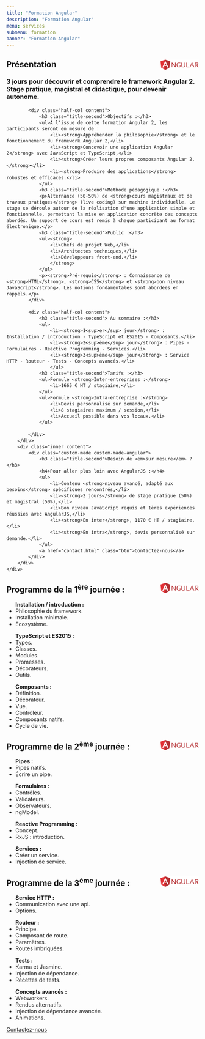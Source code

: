 ```yaml
---
title: "Formation Angular"
description: "Formation Angular"
menu: services
submenu: formation
banner: "Formation Angular"
---
```

<div class="section-title">
	<div class="wrap cf">
		<div class="inner">
			<h2>
				<img src="img/logo-angularjs.svg" alt="AngularJS" style="width:100px;float:right;">
				Présentation
			</h2>
		</div>
	</div>
</div>

<section class="section">
	<div class="wrap cf">
		<div class="inner half-cols">
			<h3 class="title-second">3 jours pour découvrir et comprendre le framework Angular 2.<br>Stage pratique, magistral et didactique, pour devenir autonome.</h3>

			<div class="half-col content">
				<h3 class="title-second">Objectifs :</h3>
				<ul>À l'issue de cette formation Angular 2, les participants seront en mesure de :
					<li><strong>Appréhender la philosophie</strong> et le fonctionnement du framework Angular 2,</li>
					<li><strong>Concevoir une application Angular 2</strong> avec JavaScript et TypeScript,</li>
					<li><strong>Créer leurs propres composants Angular 2,</strong></li>
					<li><strong>Produire des applications</strong> robustes et efficaces.</li>
				</ul>
				<h3 class="title-second">Méthode pédagogique :</h3>
				<p>Alternance (50-50%) de <strong>cours magistraux et de travaux pratiques</strong> (live coding) sur machine individuelle. Le stage se déroule autour de la réalisation d'une application simple et fonctionnelle, permettant la mise en application concrète des concepts abordés. Un support de cours est remis à chaque participant au format électronique.</p>
				<h3 class="title-second">Public :</h3>
				<ul><strong>
					<li>Chefs de projet Web,</li>
					<li>Architectes techniques,</li>
					<li>Développeurs front-end.</li>
					</strong>
				</ul>
				<p><strong>Pré-requis</strong> : Connaissance de <strong>HTML</strong>, <strong>CSS</strong> et <strong>bon niveau JavaScript</strong>. Les notions fondamentales sont abordées en rappels.</p>
			</div>

			<div class="half-col content">
				<h3 class="title-second"> Au sommaire :</h3>
				<ul>
					<li><strong>1<sup>er</sup> jour</strong> : Installation / introduction - TypeScript et ES2015 - Composants.</li>
					<li><strong>2<sup>ème</sup> jour</strong> : Pipes - Formulaires - Reactive Programming - Services.</li>
					<li><strong>3<sup>ème</sup> jour</strong> : Service HTTP - Routeur - Tests - Concepts avancés.</li>
					</ul>
				<h3 class="title-second">Tarifs :</h3>
				<ul>Formule <strong>Inter-entreprises :</strong>
					<li>1665 € HT / stagiaire,</li>
				</ul>
				<ul>Formule <strong>Intra-entreprise :</strong>
					<li>Devis personnalisé sur demande,</li>
					<li>8 stagiaires maximum / session,</li>
					<li>Accueil possible dans vos locaux.</li>
				</ul>

			</div>
		</div>
		<div class="inner content">
			<div class="custom-made custom-made-angular">
				<h3 class="title-second">Besoin de <em>sur mesure</em> ?</h3>
				<h4>Pour aller plus loin avec AngularJS :</h4>
				<ul>
					<li>Contenu <strong>niveau avancé, adapté aux besoins</strong> spécifiques rencontrés,</li>
					<li><strong>2 jours</strong> de stage pratique (50%) et magistral (50%),</li>
					<li>Bon niveau JavaScript requis et 1ères expériences réussies avec AngularJS,</li>
					<li><strong>En inter</strong>, 1170 € HT / stagiaire,</li>
					<li><strong>En intra</strong>, devis personnalisé sur demande.</li>
				</ul>
				<a href="contact.html" class="btn">Contactez-nous</a>
			</div>
		</div>
	</div>
</section>

<div class="section-title">
	<div class="wrap cf">
		<div class="inner">
			<h2>
				<img src="img/logo-angularjs.svg" alt="AngularJS" style="width:100px;float:right;">
				Programme de la 1<sup>ère</sup> journée :
			</h2>
		</div>
	</div>
</div>

<section class="section">
	<div class="wrap cf">
		<div class="inner half-cols">
			<div class="half-col content">
				<ul><strong>Installation / introduction :</strong>
					<li>Philosophie du framework.</li>
					<li>Installation minimale.</li>
					<li>Ecosystème.</li>
				</ul>
				<ul><strong>TypeScript et ES2015 :</strong>
					<li>Types.</li>
					<li>Classes.</li>
					<li>Modules.</li>
					<li>Promesses.</li>
					<li>Décorateurs.</li>
					<li>Outils.</li>
				</ul>
			</div>
			<div class="half-col content">
				<ul><strong>Composants :</strong>
					<li>Définition.</li>
					<li>Décorateur.</li>
					<li>Vue.</li>
					<li>Contrôleur.</li>
					<li>Composants natifs.</li>
					<li>Cycle de vie.</li>
				</ul>
			</div>
		</div>
	</div>
</section>

<div class="section-title">
	<div class="wrap cf">
		<div class="inner">
			<h2>
				<img src="img/logo-angularjs.svg" alt="AngulaJS" style="width:100px;float:right;">
				Programme de la 2<sup>ème</sup> journée :
			</h2>
		</div>
	</div>
</div>
<section class="section">
	<div class="wrap cf">
		<div class="inner half-cols">
			<div class="half-col content">
				<ul><strong>Pipes :</strong>
					<li>Pipes natifs.</li>
					<li>Écrire un pipe.</li>
				</ul>
				<ul><strong>Formulaires :</strong>
					<li>Contrôles.</li>
					<li>Validateurs.</li>
					<li>Observateurs.</li>
					<li>ngModel.</li>
				</ul>
			</div>
			<div class="half-col content">
				<ul><strong>Reactive Programming :</strong>
					<li>Concept.</li>
					<li>RxJS : introduction.</li>
				</ul>
				<ul><strong>Services :</strong>
					<li>Créer un service.</li>
					<li>Injection de service.</li>
				</ul>
			</div>
		</div>
	</div>
</section>

<div class="section-title">
	<div class="wrap cf">
		<div class="inner">
			<h2>
				<img src="img/logo-angularjs.svg" alt="AngularJS" style="width:100px;float:right;">
				Programme de la 3<sup>ème</sup> journée :
			</h2>
		</div>
	</div>
</div>

<section class="section">
	<div class="wrap cf">
		<div class="inner half-cols">
			<div class="half-col content">
				<ul><strong>Service HTTP :</strong>
					<li>Communication avec une api.</li>
					<li>Options.</li>
				</ul>
				<ul><strong>Routeur :</strong>
					<li>Principe.</li>
					<li>Composant de route.</li>
					<li>Paramètres.</li>
					<li>Routes imbriquées.</li>
				</ul>
			</div>
			<div class="half-col content">
				<ul><strong>Tests :</strong>
					<li>Karma et Jasmine.</li>
					<li>Injection de dépendance.</li>
					<li>Recettes de tests.</li>
				</ul>
				<ul><strong>Concepts avancés :</strong>
					<li>Webworkers.</li>
					<li>Rendus alternatifs.</li>
					<li>Injection de dépendance avancée.</li>
					<li>Animations.</li>
				</ul>
				<a href="contact.html" class="btn">Contactez-nous</a>
			</div>
		</div>
	</div>
</section>
